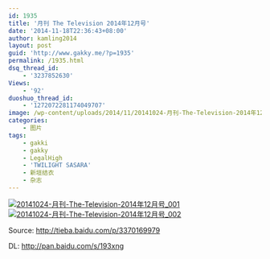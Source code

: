 ```yaml
---
id: 1935
title: '月刊 The Television 2014年12月号'
date: '2014-11-18T22:36:43+08:00'
author: kamling2014
layout: post
guid: 'http://www.gakky.me/?p=1935'
permalink: /1935.html
dsq_thread_id:
    - '3237852630'
Views:
    - '92'
duoshuo_thread_id:
    - '1272072281174049707'
image: /wp-content/uploads/2014/11/20141024-月刊-The-Television-2014年12月号_002.jpg
categories:
    - 图片
tags:
    - gakki
    - gakky
    - LegalHigh
    - 'TWILIGHT SASARA'
    - 新垣结衣
    - 杂志
---
```


[![20141024-月刊-The-Television-2014年12月号_001](http://www.yui-aragaki.org/wp-content/uploads/2014/11/20141024-月刊-The-Television-2014年12月号_001.jpg)](http://www.yui-aragaki.org/wp-content/uploads/2014/11/20141024-月刊-The-Television-2014年12月号_001.jpg "20141024-月刊-The-Television-2014年12月号_001") [![20141024-月刊-The-Television-2014年12月号_002](http://www.yui-aragaki.org/wp-content/uploads/2014/11/20141024-月刊-The-Television-2014年12月号_002.jpg)](http://www.yui-aragaki.org/wp-content/uploads/2014/11/20141024-月刊-The-Television-2014年12月号_002.jpg "20141024-月刊-The-Television-2014年12月号_002")

Source: <http://tieba.baidu.com/p/3370169979>

DL: <http://pan.baidu.com/s/193xng>